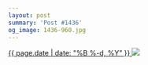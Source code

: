 ```yaml
---
layout: post
summary: 'Post #1436'
og_image: 1436-960.jpg
---
```


<p>
 <time>
  <a href="/1436">
   {{ page.date | date: "%B %-d, %Y" }}
  </a>
 </time>
 <a href="/1436">
  <img data-taken="8/21/2021" sizes="(min-width: 700px) 50vw, calc(100vw - 2rem)" src="{{ site.assets_url }}/1436-480.jpg" srcset="{{ site.assets_url }}/1436-240.jpg 240w, {{ site.assets_url }}/1436-480.jpg 480w, {{ site.assets_url }}/1436-720.jpg 720w, {{ site.assets_url }}/1436-960.jpg 960w"/>
 </a>
</p>
